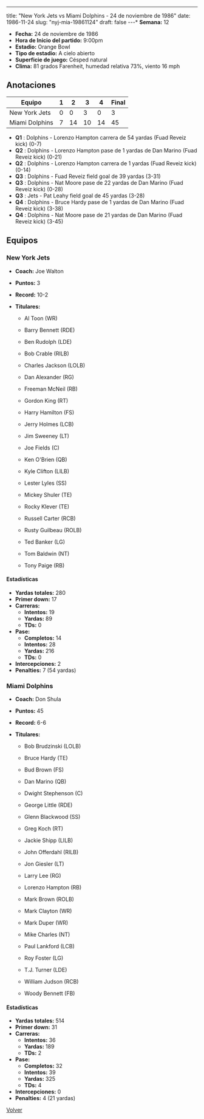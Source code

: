 ---
title: "New York Jets vs Miami Dolphins - 24 de noviembre de 1986"
date: 1986-11-24
slug: "nyj-mia-19861124"
draft: false
---* **Semana:** 12
* **Fecha:** 24 de noviembre de 1986
* **Hora de Inicio del partido:** 9:00pm
* **Estadio:** Orange Bowl
* **Tipo de estadio:** A cielo abierto
* **Superficie de juego:** Césped natural
* **Clima:** 81 grados Farenheit, humedad relativa 73%, viento 16 mph




## Anotaciones
| Equipo | 1 | 2 | 3 | 4 | Final |
|--------|---|---|---|---|-------|
| New York Jets  | 0 | 0 | 3 | 0  | 3 |
| Miami Dolphins  | 7 | 14 | 10 | 14  | 45 |
* **Q1** : Dolphins - Lorenzo Hampton carrera de 54 yardas (Fuad Reveiz kick) (0-7)
* **Q2** : Dolphins - Lorenzo Hampton pase de 1 yardas de Dan Marino (Fuad Reveiz kick) (0-21)
* **Q2** : Dolphins - Lorenzo Hampton carrera de 1 yardas (Fuad Reveiz kick) (0-14)
* **Q3** : Dolphins - Fuad Reveiz field goal de 39 yardas (3-31)
* **Q3** : Dolphins - Nat Moore pase de 22 yardas de Dan Marino (Fuad Reveiz kick) (0-28)
* **Q3** : Jets - Pat Leahy field goal de 45 yardas (3-28)
* **Q4** : Dolphins - Bruce Hardy pase de 1 yardas de Dan Marino (Fuad Reveiz kick) (3-38)
* **Q4** : Dolphins - Nat Moore pase de 21 yardas de Dan Marino (Fuad Reveiz kick) (3-45)


## Equipos


### New York Jets
* **Coach:** Joe Walton
* **Puntos:** 3
* **Record:** 10-2
* **Titulares:** 

  * Al Toon (WR) 

  * Barry Bennett (RDE) 

  * Ben Rudolph (LDE) 

  * Bob Crable (RILB) 

  * Charles Jackson (LOLB) 

  * Dan Alexander (RG) 

  * Freeman McNeil (RB) 

  * Gordon King (RT) 

  * Harry Hamilton (FS) 

  * Jerry Holmes (LCB) 

  * Jim Sweeney (LT) 

  * Joe Fields (C) 

  * Ken O'Brien (QB) 

  * Kyle Clifton (LILB) 

  * Lester Lyles (SS) 

  * Mickey Shuler (TE) 

  * Rocky Klever (TE) 

  * Russell Carter (RCB) 

  * Rusty Guilbeau (ROLB) 

  * Ted Banker (LG) 

  * Tom Baldwin (NT) 

  * Tony Paige (RB) 

#### Estadísticas
* **Yardas totales:** 280
* **Primer down:** 17
* **Carreras:**
  * **Intentos:** 19
  * **Yardas:** 89
  * **TDs:** 0
* **Pase:**
  * **Completos:** 14
  * **Intentos:** 28
  * **Yardas:** 216
  * **TDs:** 0
* **Intercepciones:** 2
* **Penalties:** 7 (54 yardas)

### Miami Dolphins
* **Coach:** Don Shula
* **Puntos:** 45
* **Record:** 6-6
* **Titulares:** 

  * Bob Brudzinski (LOLB) 

  * Bruce Hardy (TE) 

  * Bud Brown (FS) 

  * Dan Marino (QB) 

  * Dwight Stephenson (C) 

  * George Little (RDE) 

  * Glenn Blackwood (SS) 

  * Greg Koch (RT) 

  * Jackie Shipp (LILB) 

  * John Offerdahl (RILB) 

  * Jon Giesler (LT) 

  * Larry Lee (RG) 

  * Lorenzo Hampton (RB) 

  * Mark Brown (ROLB) 

  * Mark Clayton (WR) 

  * Mark Duper (WR) 

  * Mike Charles (NT) 

  * Paul Lankford (LCB) 

  * Roy Foster (LG) 

  * T.J. Turner (LDE) 

  * William Judson (RCB) 

  * Woody Bennett (FB) 

#### Estadísticas
* **Yardas totales:** 514
* **Primer down:** 31
* **Carreras:**
  * **Intentos:** 36
  * **Yardas:** 189
  * **TDs:** 2
* **Pase:**
  * **Completos:** 32
  * **Intentos:** 39
  * **Yardas:** 325
  * **TDs:** 4
* **Intercepciones:** 0
* **Penalties:** 4 (21 yardas)


[Volver](/historia/1986)
